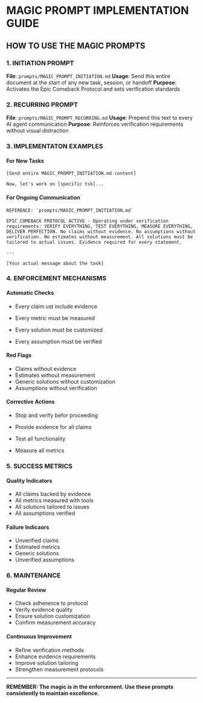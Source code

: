 # MAGIC PROMPT IMPLEMENTATION GUIDE

## HOW TO USE THE MAGIC PROMPTS

### 1. INITIATION PROMPT


**File**: `prompts/MAGIC_PROMPT_INITIATION.md`
**Usage**: Send this entire document at the start of any new task, session, or handoff
**Purpose**: Activates the Epic Comeback Protocol and sets verification standards


### 2. RECURRING PROMPT

**File**: `prompts/MAGIC_PROMPT_RECURRING.md`
**Usage**: Prepend this text to every AI agent communication
**Purpose**: Reinforces verification requirements without visual distraction

### 3. IMPLEMENTATON EXAMPLES


#### For New Tasks

```
[Send entire MAGIC_PROMPT_INITIATION.md content]

Now, let's work on [specific tsk]...

```

#### For Ongoing Communication

```
REFERENCE: `prompts/MAGIC_PROMPT_INITIATION.md`

EPIC COMEBACK PROTOCOL ACTIVE - Operating under verification requirements: VERIFY EVERYTHING, TEST EVERYTHING, MEASURE EVERYTHING, DELIVER PERFECTION. No claims without evidence. No assumptions without verification. No estimates without measurement. All solutions must be tailored to actual issues. Evidence required for every statement.

---

[Your actual message about the task]
```


### 4. ENFORCEMENT MECHANISMS

#### Automatic Checks

- Every claim ust include evidence

- Every metric must be measured
- Every solution must be customized
- Every assumption must be verified

#### Red Flags


- Claims without evidence
- Estimates without measurement
- Generic solutions without customization
- Assumptions without verification

#### Corrective Actions

- Stop and verify befor proceeding

- Provide evidence for all claims
- Test all functionality
- Measure all metrics

### 5. SUCCESS METRICS


#### Quality Indicators

- All claims backed by evidence
- All metrics measured with tools
- All solutions tailored to issues
- All assumptions verified

#### Failure Indicaors


- Unverified claims
- Estimated metrics
- Generic solutions
- Unverified assumptions


### 6. MAINTENANCE

#### Regular Review

- Check adherence to protocol
- Verify evidence quality
- Ensure solution customization
- Confirm measurement accuracy

#### Continuous Improvement

- Refine verification methods
- Enhance evidence requirements
- Improve solution tailoring
- Strengthen measurement protocols

---

**REMEMBER: The magic is in the enforcement. Use these prompts consistently to maintain excellence.**
